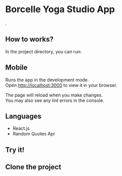 # Borcelle Yoga Studio App

.

## How to works?

In the project directory, you can run:

## Mobile

Runs the app in the development mode.\
Open [http://localhost:3000](http://localhost:3000) to view it in your browser.

The page will reload when you make changes.\
You may also see any lint errors in the console.

## Languages
- React.js
- Random Quotes Api
  
## Try it!

## Clone the project
